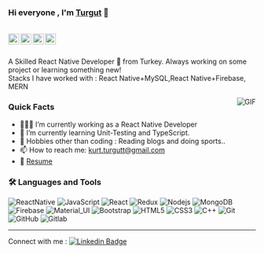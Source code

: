 ### Hi everyone , I'm [Turgut](https://github.com/Turgut-Kurt) 👨

<br/>

<a href="https://www.linkedin.com/in/turgutkurt/">
  <img align="left" alt="Turgut's Linkedin" width="22px" src="https://cdn.jsdelivr.net/npm/simple-icons@v3/icons/linkedin.svg" />
</a>

<a href="https://t.me/TurgutKurt">
  <img align="left" alt="Turgut's Telegram" width="22px" src="https://cdn.jsdelivr.net/npm/simple-icons@v3/icons/telegram.svg" />
</a>


<a href="mailto:kurt.turgutt@gmail.com">
  <img align="left" alt="Turgut's Email" width="22px" src="https://cdn.jsdelivr.net/npm/simple-icons@v3/icons/gmail.svg" />
</a>


<a href="https://www.instagram.com/kurt.turgutt/">
  <img align="left" alt="Turgut's instagram" width="22px" src="https://cdn.jsdelivr.net/npm/simple-icons@v3/icons/instagram.svg" />
</a>

<br />

<br/>

<p>
A Skilled React Native Developer 🚀 from Turkey. Always working on some project or learning something new!
<br/>
Stacks I have worked with : React Native+MySQL,React Native+Firebase, MERN 
<br/>  
</p>


  <img align="right" alt="GIF" src="https://media.giphy.com/media/mYhd1NHQkHmZLiqN7M/giphy.gif" />

###  Quick Facts

- 👨🏽‍💻 I’m currently working as a React Native Developer 
- 🌱 I’m currently learning Unit-Testing and TypeScript.
- 🎿 Hobbies other than coding : Reading blogs and doing sports..
- 📫 How to reach me: kurt.turgutt@gmail.com
- 📝 [Resume](https://drive.google.com/file/d/1703mGsqwEKcNFF618SxEKeGzv1EhGwBd)

### 🛠️ Languages and Tools
![ReactNative](https://img.shields.io/badge/-React_Native-black?style=flat-square&logo=react)
![JavaScript](https://img.shields.io/badge/-JavaScript-black?style=flat-square&logo=javascript)
![React](https://img.shields.io/badge/-React-black?style=flat-square&logo=react)
![Redux](https://img.shields.io/badge/-Redux-black?style=flat-square&logo=Redux)
![Nodejs](https://img.shields.io/badge/-Nodejs-black?style=flat-square&logo=Node.js)
![MongoDB](https://img.shields.io/badge/-MongoDB-black?style=flat-square&logo=mongodb)
![Firebase](https://img.shields.io/badge/-Firebase-black?style=flat-square&logo=Firebase)
![Material_UI](https://img.shields.io/badge/-Material_UI-black?style=flat-square&logo=material-ui)
![Bootstrap](https://img.shields.io/badge/-Bootstrap-black?style=flat-square&logo=bootstrap)
![HTML5](https://img.shields.io/badge/-HTML5-black?style=flat-square&logo=html5&logoColor=white)
![CSS3](https://img.shields.io/badge/-CSS3-black?style=flat-square&logo=css3)
![C++](https://img.shields.io/badge/-C++-black?style=flat-square&logo=c)
![Git](https://img.shields.io/badge/-Git-black?style=flat-square&logo=git)
![GitHub](https://img.shields.io/badge/-GitHub-black?style=flat-square&logo=github)
![Gitlab](https://img.shields.io/badge/-Gitlab-black?style=flat-square&logo=gitlab)






----------------------------------------------------------
Connect with me : [![Linkedin Badge](https://img.shields.io/badge/-Turgut_Kurt-blue?style=flat-square&logo=Linkedin&logoColor=white&link=https://www.linkedin.com/in/turgutkurt/)](https://www.linkedin.com/in/turgutkurt/)
